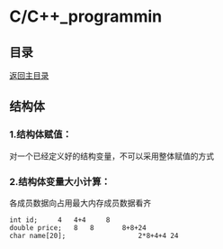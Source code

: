 # C/C++_programmin

## 目录
[返回主目录](https://github.com/NightBonsai/C-C-_programming/blob/main/README.md)

## 结构体

### 1.结构体赋值：
对一个已经定义好的结构变量，不可以采用整体赋值的方式

### 2.结构体变量大小计算：
各成员数据向占用最大内存成员数据看齐
	
    int id;		4	4+4		8
    double price;	8	8		8+8+24
    char name[20];			    	2*8+4+4	24
